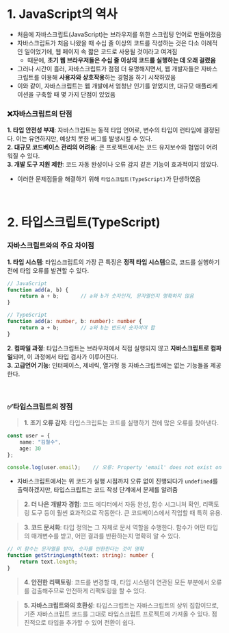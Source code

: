 # 1. JavaScript의 역사

- 처음에 자바스크립트(JavaScript)는 브라우저를 위한 스크립팅 언어로 만들어졌음
- 자바스크립트가 처음 나왔을 때 수십 줄 이상의 코드를 작성하는 것은 다소 이례적인 일이었기에, 웹 페이지 속 짧은 코드로 사용될 것이라고 여겨짐
    - 때문에, <b>초기 웹 브라우저들은 수십 줄 이상의 코드를 실행하는 데 오래 걸렸음</b>
- 그러나 시간이 흘러, 자바스크립트가 점점 더 유명해지면서, 웹 개발자들은 자바스크립트를 이용해 <b>사용자와 상호작용</b>하는 경험을 하기 시작하였음
- 이와 같이, 자바스크립트는 웹 개발에서 엄청난 인기를 얻었지만, 대규모 애플리케이션을 구축할 때 몇 가지 단점이 있었음

### ❌자바스크립트의 단점

<b>1. 타입 안전성 부재</b>: 자바스크립트는 동적 타입 언어로, 변수의 타입이 런타임에 결정된다. 이는 유연하지만, 예상치 못한 버그를 발생시킬 수 있다.  
<b>2. 대규모 코드베이스 관리의 어려움</b>: 큰 프로젝트에서는 코드 유지보수와 협업이 어려워질 수 있다.  
<b>3. 개발 도구 지원 제한</b>: 코드 자동 완성이나 오류 감지 같은 기능이 효과적이지 않았다.  

- 이러한 문제점들을 해결하기 위해 `타입스크립트(TypeScript)`가 탄생하였음  

<br>

# 2. 타입스크립트(TypeScript)
### 자바스크립트와의 주요 차이점

<b>1. 타입 시스템</b>: 타입스크립트의 가장 큰 특징은 <b>정적 타입 시스템</b>으로, 코드를 실행하기 전에 타입 오류를 발견할 수 있다.  

```typescript
// JavaScript
function add(a, b) {
    return a + b;       // a와 b가 숫자인지, 문자열인지 명확하지 않음
}

// TypeScript
function add(a: number, b: number): number {
    return a + b;       // a와 b는 반드시 숫자여야 함
}
```  

<b>2. 컴파일 과정</b>: 타입스크립트는 브라우저에서 직접 실행되지 않고 <b>자바스크립트로 컴파일</b>되며, 이 과정에서 타입 검사가 이루어진다.  
<b>3. 고급언어 기능</b>: 인터페이스, 제네릭, 열거형 등 자바스크립트에는 없는 기능들을 제공한다.  

<br>

### ✅타입스크립트의 장점

> <b>1. 조기 오류 감지</b>: 타입스크립트는 코드를 실행하기 전에 많은 오류를 찾아낸다.  

```ts
const user = {
    name: "김철수",
    age: 30
};

console.log(user.email);    // 오류: Property 'email' does not exist on type '{ name: string; age: number; }'
```  

- 자바스크립트에서는 위 코드가 실행 시점까지 오류 없이 진행되다가 `undefined`를 출력하겠지만, 타입스크립트는 코드 작성 단계에서 문제를 알려줌  

> <b>2. 더 나은 개발자 경험</b>: 코드 에디터에서 자동 완성, 함수 시그니처 확인, 리팩토링 도구 등이 훨씬 효과적으로 작동한다. 큰 코드베이스에서 작업할 때 특히 유용.  

> <b>3. 코드 문서화</b>: 타입 정의는 그 자체로 문서 역할을 수행한다. 함수가 어떤 타입의 매개변수를 받고, 어떤 결과를 반환하는지 명확히 알 수 있다.  

```ts
// 이 함수는 문자열을 받아, 숫자를 반환한다는 것이 명확
function getStringLength(text: string): number {
    return text.length;
}
```  

> <b>4. 안전한 리팩토링</b>: 코드를 변경할 때, 타입 시스템이 연관된 모든 부분에서 오류를 검출해주므로 안전하게 리팩토링을 할 수 있다.  

> <b>5. 자바스크립트와의 호환성</b>: 타입스크립트는 자바스크립트의 상위 집합이므로, 기존 자바스크립트 코드를 그대로 타입스크립트 프로젝트에 가져올 수 있다. 점진적으로 타입을 추가할 수 있어 전환이 쉽다.  

